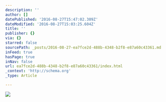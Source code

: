 ```yaml
---
description: ''
author: []
datePublished: '2016-08-27T15:47:02.309Z'
dateModified: '2016-08-27T15:03:25.604Z'
title: ''
publisher: {}
via: {}
starred: false
sourcePath: _posts/2016-08-27-ea7fce2d-488b-4348-b2f8-e87a60c43361.md
inFeed: true
hasPage: true
inNav: false
url: ea7fce2d-488b-4348-b2f8-e87a60c43361/index.html
_context: 'http://schema.org'
_type: Article

---
```

![](https://the-grid-user-content.s3-us-west-2.amazonaws.com/78f26ad4-4165-4f86-8c13-ea16c910910d.jpg)